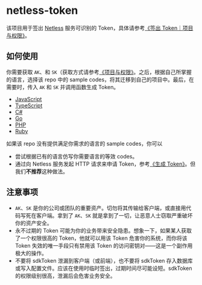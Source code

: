 # netless-token
该项目用于签出 [Netless](https://netless.link) 服务可识别的 Token，具体请参考[《签出 Token｜项目与权限》](https://developer.netless.link/document-zh/home/project-and-authority#签出-token)。

## 如何使用

你需要获取 ``AK``、和 ``SK``（获取方式请参考[《项目与权限》](https://developer.netless.link/document-zh/home/project-and-authority#签出-token)。之后，根据自己所掌握的语言，选择该 repo 中的 sample codes，将其迁移到自己的项目中。最后，在需要时，传入 ``AK`` 和 ``SK`` 并调用函数生成 Token。

- [JavaScript](/Node/JavaScript/README.md)
- [TypeScript](/Node/TypeScript/README.md)
- [C#](/csharp/README.md)
- [Go](/golang/README.md)
- [PHP](/php/README.md)
- [Ruby](/ruby/README.md)

如果该 repo 没有提供满足你需求的语言的 sample codes，你可以

- 尝试根据已有的语言仿写你需要语言的等效 codes。
- 通过向 Netless 服务发起 HTTP 请求来申请 Token，参考[《生成 Token》](https://developer.netless.link/server-zh/home/server-token)。但我们**不推荐**这种做法。

## 注意事项

- ``AK``、``SK`` 是你的公司或团队的重要资产。切勿将其传输给客户端，或直接用代码写死在客户端。拿到了 ``AK``、``SK`` 就是拿到了一切，让恶意人士窃取严重破坏你的资产安全。
- 永不过期的 Token 可能为你的业务带来安全隐患。想象一下，如果某人获取了一个权限很高的 Token，他就可以用该 Token 危害你的系统，而你将该 Token 失效的唯一手段只有禁用该 Token 的访问密钥对——这是一个副作用极大的操作。
- 不要将 sdkToken 泄漏到客户端（或前端），也不要将 sdkToken 存入数据库或写入配置文件。应该在使用时临时签出，过期时间尽可能设短。sdkToken 的权限级别很高，泄漏后会危害业务安全。